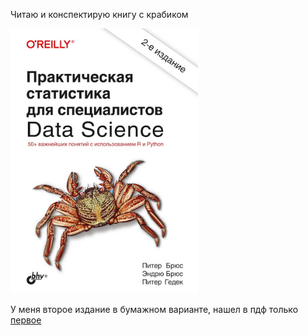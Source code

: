 Читаю и конспектирую книгу с крабиком

<img src='OReilly-russian.png' width=300>

У меня второе издание в бумажном варианте, нашел в пдф только <a href="https://batrachos.com/sites/default/files/pictures/Books/Bruce_Bruce_2018_Practical%20Statistics%20for%20Data%20Scientists.pdf">первое</a>

